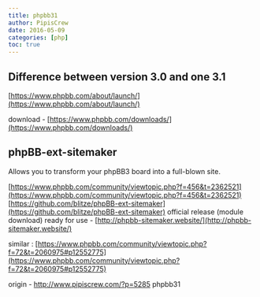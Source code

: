 ```yaml
---
title: phpbb31
author: PipisCrew
date: 2016-05-09
categories: [php]
toc: true
---
```


## Difference between version 3.0 and one 3.1

[https://www.phpbb.com/about/launch/](https://www.phpbb.com/about/launch/)

download - [https://www.phpbb.com/downloads/](https://www.phpbb.com/downloads/)

## phpBB-ext-sitemaker

Allows you to transform your phpBB3 board into a full-blown site.

[https://www.phpbb.com/community/viewtopic.php?f=456&t=2362521](https://www.phpbb.com/community/viewtopic.php?f=456&t=2362521)
[https://github.com/blitze/phpBB-ext-sitemaker](https://github.com/blitze/phpBB-ext-sitemaker)
official release (module download) ready for use - [http://phpbb-sitemaker.website/](http://phpbb-sitemaker.website/)

similar :
[https://www.phpbb.com/community/viewtopic.php?f=72&t=2060975#p12552775](https://www.phpbb.com/community/viewtopic.php?f=72&t=2060975#p12552775)

origin - http://www.pipiscrew.com/?p=5285 phpbb31